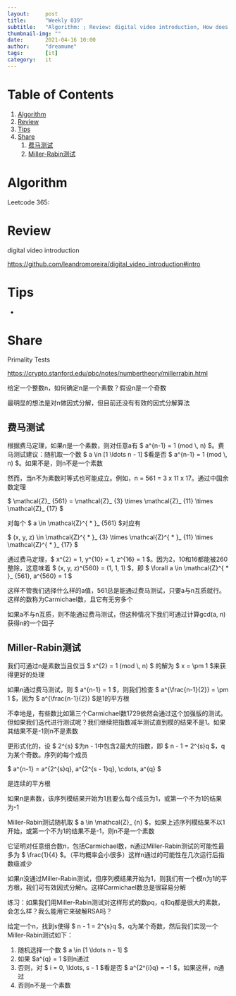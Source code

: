 ```yaml
---
layout:     post
title:      "Weekly 039"
subtitle:   "Algorithm: ; Review: digital video introduction, How does a video codec work; Share: Primality Tests"
thumbnail-img: ""
date:       2021-04-16 10:00
author:     "dreamume"
tags: 		[it]
category:   it
---
```

<head>
    <script src="https://cdn.mathjax.org/mathjax/latest/MathJax.js?config=TeX-AMS-MML_HTMLorMML" type="text/javascript"></script>
    <script type="text/x-mathjax-config">
        MathJax.Hub.Config({
            tex2jax: {
            skipTags: ['script', 'noscript', 'style', 'textarea', 'pre'],
            inlineMath: [['$','$']]
            }
        });
    </script>
</head>

# Table of Contents

1.  [Algorithm](#org5fabb1b)
2.  [Review](#org18ccb2f)
3.  [Tips](#orgebc9586)
4.  [Share](#orgeace7e3)
    1.  [费马测试](#org7aab4bb)
    2.  [Miller-Rabin测试](#org7af13c2)


<a id="org5fabb1b"></a>

# Algorithm

Leetcode 365: 


<a id="org18ccb2f"></a>

# Review

digital video introduction

<https://github.com/leandromoreira/digital_video_introduction#intro>


<a id="orgebc9586"></a>

# Tips

-   


<a id="orgeace7e3"></a>

# Share

Primality Tests

<https://crypto.stanford.edu/pbc/notes/numbertheory/millerrabin.html>

给定一个整数n，如何确定n是一个素数？假设n是一个奇数

最明显的想法是对n做因式分解，但目前还没有有效的因式分解算法


<a id="org7aab4bb"></a>

## 费马测试

根据费马定理，如果n是一个素数，则对任意a有 $ a^{n-1} = 1 (mod \\, n) $。费马测试建议：随机取一个数 $ a \\in [1 \\ldots n - 1] $看是否 $ a^{n-1} = 1 (mod \\, n) $。如果不是，则n不是一个素数

然而，当n不为素数时等式也可能成立。例如，n = 561 = 3 x 11 x 17。通过中国余数定理

$ \\mathcal{Z}_ {561} = \\mathcal{Z}_ {3} \\times \\mathcal{Z}_ {11} \\times \\mathcal{Z}_ {17} $

对每个 $ a \\in \\mathcal{Z}^{ * }_ {561} $对应有

$ (x, y, z) \\in \\mathcal{Z}^{ * }_ {3} \\times \\mathcal{Z}^{ * }_ {11} \\times \\mathcal{Z}^{ * }_ {17} $

通过费马定理，$ x^{2} = 1, y^{10} = 1, z^{16} = 1 $。因为2，10和16都能被260整除，这意味着 $ (x, y, z)^{560} = (1, 1, 1) $，即 $ \\forall a \\in \\mathcal{Z}^{ * }_ {561}, a^{560} = 1 $

这样不管我们选择什么样的a值，561总是能通过费马测试，只要a与n互质就行。这样的数称为Carmichael数，且它有无穷多个

如果a不与n互质，则不能通过费马测试，但这种情况下我们可通过计算gcd(a, n) 获得n的一个因子


<a id="org7af13c2"></a>

## Miller-Rabin测试

我们可通过n是素数当且仅当 $ x^{2} = 1 (mod \\, n) $ 的解为 $ x = \\pm 1 $来获得更好的处理

如果n通过费马测试，则 $ a^{n-1} = 1 $，则我们检查 $ a^{\\frac{n-1}{2}} = \\pm 1 $，因为 $ a^{\\frac{n-1}{2}} $是1的平方根

不幸地是，有些数比如第三个Carmichael数1729依然会通过这个加强版的测试。但如果我们迭代进行测试呢？我们继续把指数减半测试直到模的结果不是1。如果其结果不是-1则n不是素数

更形式化的，设 $ 2^{s} $为n - 1中包含2最大的指数，即 $ n - 1 = 2^{s}q $，q为某个奇数。序列的每个成员

$ a^{n-1} = a^{2^{s}q}, a^{2^{s - 1}q}, \\cdots, a^{q} $

是连续的平方根

如果n是素数，该序列模结果开始为1且要么每个成员为1，或第一个不为1的结果为-1

Miller-Rabin测试随机取 $ a \\in \\mathcal{Z}_ {n} $，如果上述序列模结果不以1开始，或第一个不为1的结果不是-1，则n不是一个素数

它证明对任意组合数n，包括Carmichael数，n通过Miller-Rabin测试的可能性最多为 $ \\frac{1}{4} $。（平均概率会小很多）这样n通过的可能性在几次运行后指数级减少

如果n没通过Miller-Rabin测试，但序列模结果开始为1，则我们有一个模n为1的平方根，我们可有效因式分解n。这样Carmichael数总是很容易分解

练习：如果我们用Miller-Rabin测试对这样形式的数pq，q和q都是很大的素数，会怎么样？我么能用它来破解RSA吗？

给定一个n，找到s使得 $ n - 1 = 2^{s}q $，q为某个奇数，然后我们实现一个Miller-Rabin测试如下：

1.  随机选择一个数 $ a \\in [1 \\ldots n - 1] $
2.  如果 $a^{q} = 1 $则n通过
3.  否则，对 $ i = 0, \\ldots, s - 1 $看是否 $ a^{2^{i}q} = -1 $，如果这样，n通过
4.  否则n不是一个素数

